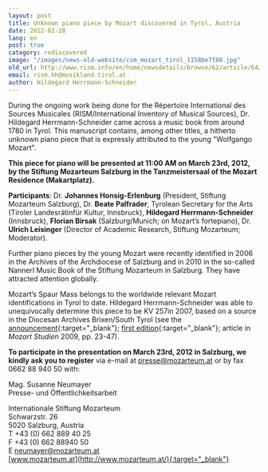 ```yaml
---
layout: post
title: Unknown piano piece by Mozart discovered in Tyrol, Austria
date: 2012-02-28
lang: en
post: true
category: rediscovered
image: "/images/news-old-website/csm_mozart_tirol_1158be7f80.jpg"
old_url: http://www.rism.info/en/home/newsdetails/browse/62/article/64/unknown-piano-piece-by-mozart-discovered-in-tyrol-austria.html
email: rism.hh@musikland-tirol.at
author: Hildegard Herrmann-Schneider
---
```


During the ongoing work being done for the Répertoire International des Sources Musicales (RISM/International Inventory of Musical Sources), Dr. Hildegard Herrmann-Schneider came across a music book from around 1780 in Tyrol. This manuscript contains, among other titles, a hitherto unknown piano piece that is expressly attributed to the young "Wolfgango Mozart".

**This piece for piano will be presented at 11:00 AM on March 23rd, 2012, by the Stiftung Mozarteum Salzburg in the Tanzmeistersaal of the Mozart Residence (Makartplatz).**  

**Participants**: Dr. **Johannes Honsig-Erlenburg** (President, Stiftung Mozarteum Salzburg), Dr. **Beate Palfrader**, Tyrolean Secretary for the Arts (Tiroler Landesrätinfür Kultur, Innsbruck), **Hildegard Herrmann-Schneider** (Innsbruck), **Florian Birsak** (Salzburg/Munich; on Mozart’s fortepiano), Dr. **Ulrich Leisinger** (Director of Academic Research, Stiftung Mozarteum; Moderator).

Further piano pieces by the young Mozart were recently identified in 2006 in the Archives of the Archdiocese of Salzburg and in 2010 in the so-called Nannerl Music Book of the Stiftung Mozarteum in Salzburg. They have attracted attention globally.

Mozart’s Spaur Mass belongs to the worldwide relevant Mozart identifications in Tyrol to date. Hildegard Herrmann-Schneider was able to unequivocally determine this piece to be KV 257in 2007, based on a source in the Diocesan Archives Brixen/South Tyrol (see the [announcement](http://forschung.musikland-tirol.at/content/unbekanntesklavierstueck/){:target="_blank"}; [first edition](http://www.musikland-tirol.at/html/html/musikedition/mozartwa.html){:target="_blank"}; article in _Mozart Studien_ 2009, pp. 23-47).

**To participate in the presentation on March 23rd, 2012 in Salzburg, we kindly ask you to register** via e-mail at presse@mozarteum.at or by fax 0662 88 940 50 with:

Mag. Susanne Neumayer  
Presse- und Öffentlichkeitsarbeit  

Internationale Stiftung Mozarteum  
Schwarzstr. 26  
5020 Salzburg, Austria  
T +43 (0) 662 889 40 25  
F +43 (0) 662 88940 50  
E [neumayer@mozarteum.at](mailto:neumayer@mozarteum.at)  
[www.mozarteum.at](http://www.mozarteum.at/){:target="_blank"}
